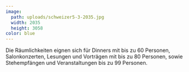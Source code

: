 ```yaml
---
image:
  path: uploads/schweizer5-3-2035.jpg
  width: 2035
  height: 3058
color: blue
---
```


Die Räumlichkeiten eignen sich für Dinners mit bis zu 60 Personen, Salonkonzerten, Lesungen und Vorträgen mit bis zu 80 Personen, sowie Stehempfängen und Veranstaltungen bis zu 99 Personen.
